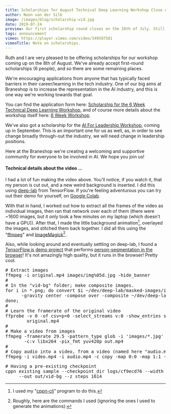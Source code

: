 ```yaml
---
title: Scholarships for August Technical Deep Learning Workshop Close on Sunday!
author: Noon van der Silk
image: /images/blog/scholarship-vid.jpg
date: 2019-07-24
preview: Our first scholarship round closes on the 28th of July. Still a few spots left!
tags: announcement
vimeo: https://player.vimeo.com/video/349597581
vimeoTitle: Note on scholarships.
---
```


Ruth and I are very pleased to be offering scholarships for our workshop
coming up on the 8th of August. We've already accept first-round scholarships
(6 people), and so there are some remaining places.

We're encouraging applications from anyone that has typically faced barriers
in their career/learning in the tech industry. One of our big aims at
Braneshop is to increase the representation in the AI industry, and this is
one way we're working towards that goal.

You can find the application form here: [Scholarship for the 6 Week Technical
Deep Learning Workshop](https://noonvandersilk.typeform.com/to/Tnfm4a), and of
course more details about the workshop itself here: [6 Week
Workshop](/6-week-workshop-on-deep-learning.html).

We've also got a scholarship for the [AI For Leadership
Workshop](/ai-for-leadership.html), coming up in September. This is an
important one for us as well, as, in order to see change broadly through-out
the industry, we will need change in leadership positions.

Here at the Braneshop we're creating a welcoming and supportive community for
everyone to be involved in AI. We hope you join us!

<!--more-->

#### Technical details about the video ...

I had a lot of fun making the video above. You'll notice, if you watch it,
that my person is cut out, and a new weird background is inserted. I did this
using [deep-lab](https://github.com/tensorflow/models/tree/master/research/deeplab)
from TensorFlow. If you're feeling adventurous you can try out their demo for
yourself, on [Google Colab](https://colab.sandbox.google.com/github/tensorflow/models/blob/master/research/deeplab/deeplab_demo.ipynb).

With that in hand, I worked out how to extract all the frames of the video as
individual images, then ran that network over each of them (there were ~1600
images, but it only took a few minutes on my laptop (which doesn't have a
GPU)). After that, I made the little background animation[^2], overlayed the
images, and stitched them back together. I did all this using the
"[ffmpeg](https://ffmpeg.org/)" and [ImageMagick](https://imagemagick.org/index.php)[^1].

Also, while looking around and eventually settling on deep-lab, I found a
[TensorFlow.js](https://www.tensorflow.org/js) [demo
project](https://github.com/tensorflow/tfjs-models/tree/master/body-pix) that
performs [person-segmentation in the
browser](https://storage.googleapis.com/tfjs-models/demos/body-pix/index.html)!
It's not amazingly high quality, but it runs in the browser! Pretty cool.


[^1]: Roughly, here are the commands I used (ignoring the ones I used to generate the animations):
<pre class="terminal">
# Extract images
ffmpeg -i original.mp4 images/img%05d.jpg -hide_banner
#
# In the "vid-bg" folder; make composite images.
for i in *.png; do convert $i ~/dev/deep-lab/masked-images/img$i \
      -gravity center -compose over -composite ~/dev/deep-lab/with-bg/$i.jpg; \
done;
#
# Learn the framerate of the original video
ffprobe -v 0 -of csv=p=0 -select_streams v:0 -show_entries stream=r_frame_rate \
        original.mp4
#
# Make a video from images
ffmpeg -framerate 29.5 -pattern_type glob -i 'images/*.jpg' \
       -c:v libx264 -pix_fmt yuv420p out.mp4
#
# Copy audio into a video, from a video (named here "audio.mp4")
ffmpeg -i video.mp4 -i audio.mp4 -c copy -map 0:0 -map 1:1 -shortest out.mp4
</pre>


[^2]: I used my "[cppn-cli](https://github.com/silky/cppn-cli)" program to do
this.
<pre class="terminal">
# Having a pre-existing checkpoint
cppn existing sample --checkpoint_dir logs/cf9ecd76 --width 288 --height 513 \
     --out out/vid-bg --z_steps 1614
</pre>

